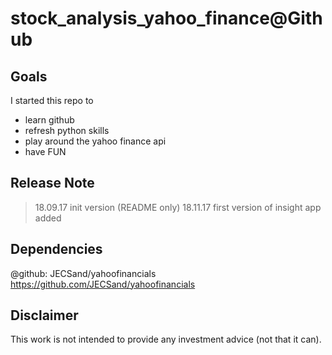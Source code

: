 # stock_analysis_yahoo_finance@Github

## Goals
I started this repo to

* learn github
* refresh python skills
* play around the yahoo finance api
* have FUN

## Release Note
> 18.09.17 init version (README only)
> 18.11.17 first version of insight app added

## Dependencies
@github: JECSand/yahoofinancials
https://github.com/JECSand/yahoofinancials

## Disclaimer
This work is not intended to provide any investment advice (not that it can).

